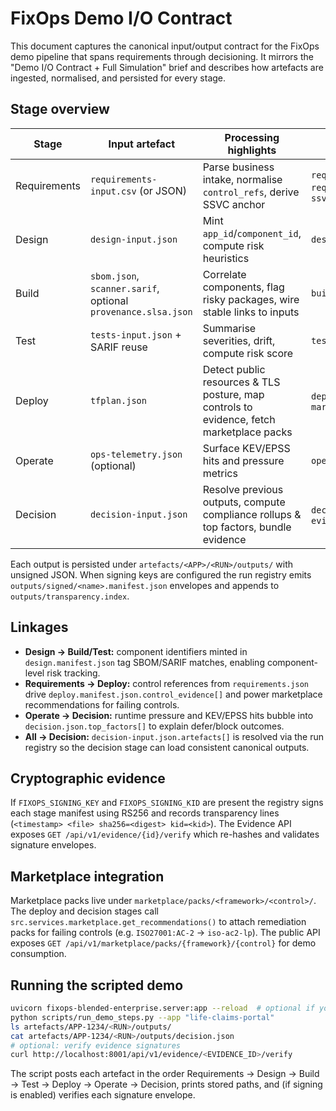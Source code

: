 # FixOps Demo I/O Contract

This document captures the canonical input/output contract for the FixOps demo pipeline that spans requirements through decisioning. It mirrors the "Demo I/O Contract + Full Simulation" brief and describes how artefacts are ingested, normalised, and persisted for every stage.

## Stage overview

| Stage | Input artefact | Processing highlights | Canonical output |
|-------|----------------|-----------------------|------------------|
| Requirements | `requirements-input.csv` (or JSON) | Parse business intake, normalise `control_refs`, derive SSVC anchor | `requirements.json` with `requirements[]` and `ssvc_anchor` |
| Design | `design-input.json` | Mint `app_id`/`component_id`, compute risk heuristics | `design.manifest.json` |
| Build | `sbom.json`, `scanner.sarif`, optional `provenance.slsa.json` | Correlate components, flag risky packages, wire stable links to inputs | `build.report.json` |
| Test | `tests-input.json` + SARIF reuse | Summarise severities, drift, compute risk score | `test.report.json` |
| Deploy | `tfplan.json` | Detect public resources & TLS posture, map controls to evidence, fetch marketplace packs | `deploy.manifest.json` + `marketplace_recommendations[]` |
| Operate | `ops-telemetry.json` (optional) | Surface KEV/EPSS hits and pressure metrics | `operate.snapshot.json` |
| Decision | `decision-input.json` | Resolve previous outputs, compute compliance rollups & top factors, bundle evidence | `decision.json` + `evidence_bundle.zip` |

Each output is persisted under `artefacts/<APP>/<RUN>/outputs/` with unsigned JSON. When signing keys are configured the run registry emits `outputs/signed/<name>.manifest.json` envelopes and appends to `outputs/transparency.index`.

## Linkages

* **Design → Build/Test:** component identifiers minted in `design.manifest.json` tag SBOM/SARIF matches, enabling component-level risk tracking.
* **Requirements → Deploy:** control references from `requirements.json` drive `deploy.manifest.json.control_evidence[]` and power marketplace recommendations for failing controls.
* **Operate → Decision:** runtime pressure and KEV/EPSS hits bubble into `decision.json.top_factors[]` to explain defer/block outcomes.
* **All → Decision:** `decision-input.json.artefacts[]` is resolved via the run registry so the decision stage can load consistent canonical outputs.

## Cryptographic evidence

If `FIXOPS_SIGNING_KEY` and `FIXOPS_SIGNING_KID` are present the registry signs each stage manifest using RS256 and records transparency lines (`<timestamp> <file> sha256=<digest> kid=<kid>`). The Evidence API exposes `GET /api/v1/evidence/{id}/verify` which re-hashes and validates signature envelopes.

## Marketplace integration

Marketplace packs live under `marketplace/packs/<framework>/<control>/`. The deploy and decision stages call `src.services.marketplace.get_recommendations()` to attach remediation packs for failing controls (e.g. `ISO27001:AC-2` → `iso-ac2-lp`). The public API exposes `GET /api/v1/marketplace/packs/{framework}/{control}` for demo consumption.

## Running the scripted demo

```bash
uvicorn fixops-blended-enterprise.server:app --reload  # optional if you want the HTTP server
python scripts/run_demo_steps.py --app "life-claims-portal"
ls artefacts/APP-1234/<RUN>/outputs/
cat artefacts/APP-1234/<RUN>/outputs/decision.json
# optional: verify evidence signatures
curl http://localhost:8001/api/v1/evidence/<EVIDENCE_ID>/verify
```

The script posts each artefact in the order Requirements → Design → Build → Test → Deploy → Operate → Decision, prints stored paths, and (if signing is enabled) verifies each signature envelope.
